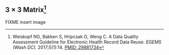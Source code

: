 ## $3 \times 3$ Matrix[^three]

FIXME insert image

[^three]: Weiskopf NG, Bakken S, Hripcsak G, Weng C. A Data Quality
Assessment Guideline for Electronic Health Record Data Reuse. *EGEMS
(Wash DC).* 2017;5(1):14. [PMID: 29881734](https://pubmed.ncbi.nlm.nih.gov/29881734/)
